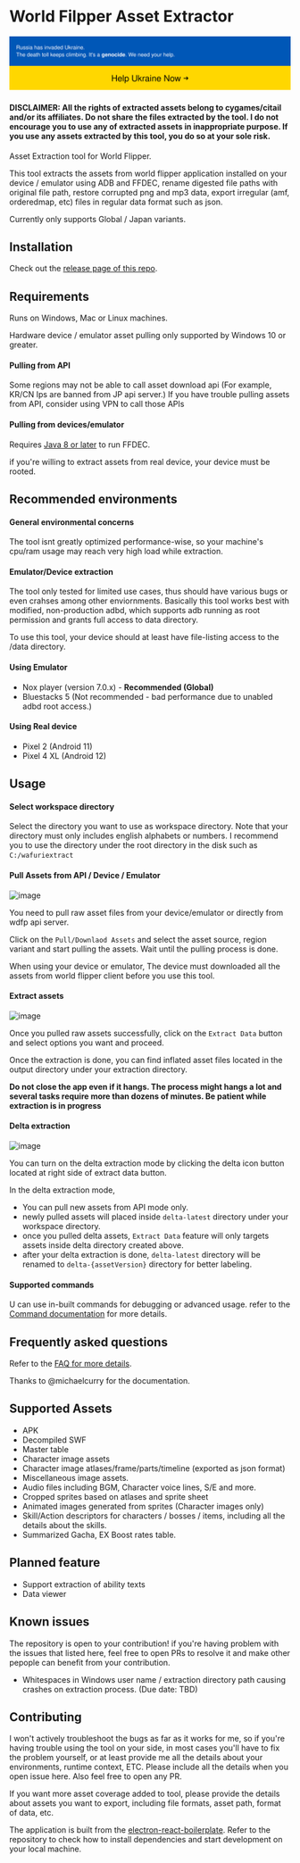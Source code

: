 # World Filpper Asset Extractor

[![Stand With Ukraine](https://raw.githubusercontent.com/vshymanskyy/StandWithUkraine/main/banner2-direct.svg)](https://stand-with-ukraine.pp.ua)

#### DISCLAIMER: All the rights of extracted assets belong to cygames/citail and/or its affiliates. Do not share the files extracted by the tool. I do not encourage you to use any of extracted assets in inappropriate purpose. If you use any assets extracted by this tool, you do so at your sole risk.

Asset Extraction tool for World Flipper.

This tool extracts the assets from world flipper application installed on your device / emulator using ADB and FFDEC, rename digested file paths with original file path, restore corrupted png and mp3 data, export irregular (amf, orderedmap, etc) files in regular data format such as json.

Currently only supports Global / Japan variants.

## Installation

Check out the [release page of this repo](https://github.com/ScripterSugar/wdfp-extractor/releases).

## Requirements

Runs on Windows, Mac or Linux machines.

Hardware device / emulator asset pulling only supported by Windows 10 or greater.

#### Pulling from API

Some regions may not be able to call asset download api (For example, KR/CN Ips are banned from JP api server.) If you have trouble pulling assets from API, consider using VPN to call those APIs

#### Pulling from devices/emulator

Requires [Java 8 or later](https://www.java.com/en/download/) to run FFDEC.

if you're willing to extract assets from real device, your device must be rooted.

## Recommended environments

#### General environmental concerns

The tool isnt greatly optimized performance-wise, so your machine's cpu/ram usage may reach very high load while extraction.

#### Emulator/Device extraction

The tool only tested for limited use cases, thus should have various bugs or even crahses among other enviornments. Basically this tool works best with modified, non-production adbd, which supports adb running as root permission and grants full access to data directory.

To use this tool, your device should at least have file-listing access to the /data directory.

#### Using Emulator

- Nox player (version 7.0.x) - **Recommended (Global)**
- Bluestacks 5 (Not recommended - bad performance due to unabled adbd root access.)

#### Using Real device

- Pixel 2 (Android 11)
- Pixel 4 XL (Android 12)

## Usage

#### Select workspace directory

Select the directory you want to use as workspace directory. Note that your directory must only includes english alphabets or numbers. I recommend you to use the directory under the root directory in the disk such as `C:/wafuriextract`

#### Pull Assets from API / Device / Emulator

![image](https://user-images.githubusercontent.com/19164553/179390921-e370ffbd-d02b-468c-9104-df70d7bdce70.png)

You need to pull raw asset files from your device/emulator or directly from wdfp api server.

Click on the `Pull/Downlaod Assets` and select the asset source, region variant and start pulling the assets. Wait until the pulling process is done.

When using your device or emulator, The device must downloaded all the assets from world flipper client before you use this tool.

#### Extract assets

![image](https://user-images.githubusercontent.com/19164553/179390928-5cc9a112-edba-4234-b33a-dd42c5ddc674.png)

Once you pulled raw assets successfully, click on the `Extract Data` button and select options you want and proceed.

Once the extraction is done, you can find inflated asset files located in the output directory under your extraction directory.

**Do not close the app even if it hangs. The process might hangs a lot and several tasks require more than dozens of minutes. Be patient while extraction is in progress**

#### Delta extraction

![image](https://user-images.githubusercontent.com/19164553/179390974-91716614-5473-4c3a-a452-1cdb9a6e2bd0.png)

You can turn on the delta extraction mode by clicking the delta icon button located at right side of extract data button.

In the delta extraction mode,

- You can pull new assets from API mode only.
- newly pulled assets will placed inside `delta-latest` directory under your workspace directory.
- once you pulled delta assets, `Extract Data` feature will only targets assets inside delta directory created above.
- after your delta extraction is done, `delta-latest` directory will be renamed to `delta-{assetVersion}` directory for better labeling.

#### Supported commands

U can use in-built commands for debugging or advanced usage. refer to the [Command documentation](COMMAND.md) for more details.

## Frequently asked questions

Refer to the [FAQ for more details](FAQ.md).

Thanks to @michaelcurry for the documentation.

## Supported Assets

- APK
- Decompiled SWF
- Master table
- Character image assets
- Character image atlases/frame/parts/timeline (exported as json format)
- Miscellaneous image assets.
- Audio files including BGM, Character voice lines, S/E and more.
- Cropped sprites based on atlases and sprite sheet
- Animated images generated from sprites (Character images only)
- Skill/Action descriptors for characters / bosses / items, including all the details about the skills.
- Summarized Gacha, EX Boost rates table.

## Planned feature

- Support extraction of ability texts
- Data viewer

## Known issues

The repository is open to your contribution! if you're having problem with the issues that listed here, feel free to open PRs to resolve it and make other pepople can benefit from your contribution.

- Whitespaces in Windows user name / extraction directory path causing crashes on extraction process. (Due date: TBD)

## Contributing

I won't actively troubleshoot the bugs as far as it works for me, so if you're having trouble using the tool on your side, in most cases you'll have to fix the problem yourself, or at least provide me all the details about your environments, runtime context, ETC. Please include all the details when you open issue here. Also feel free to open any PR.

If you want more asset coverage added to tool, please provide the details about assets you want to export, including file formats, asset path, format of data, etc.

The application is built from the [electron-react-boilerplate](https://github.com/electron-react-boilerplate/electron-react-boilerplate). Refer to the repository to check how to install dependencies and start development on your local machine.

